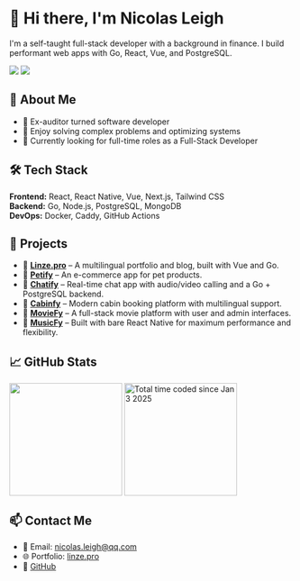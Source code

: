 # 👋 Hi there, I'm Nicolas Leigh

I'm a self-taught full-stack developer with a background in finance. I build performant web apps with Go, React, Vue, and PostgreSQL.

![](https://komarev.com/ghpvc/?username=nicolasleigh)
![](https://hit.yhype.me/github/profile?account_id=113521135)

## 🚀 About Me

- 🔁 Ex-auditor turned software developer
- 🔧 Enjoy solving complex problems and optimizing systems
- 🎯 Currently looking for full-time roles as a Full-Stack Developer

## 🛠 Tech Stack

**Frontend:** React, React Native, Vue, Next.js, Tailwind CSS  
**Backend:** Go, Node.js, PostgreSQL, MongoDB  
**DevOps:** Docker, Caddy, GitHub Actions

## 💼 Projects

- 🔗 [**Linze.pro**](https://github.com/nicolasleigh/linze.pro) – A multilingual portfolio and blog, built with Vue and Go.
- 🔗 [**Petify**](https://github.com/nicolasleigh/petify) – An e-commerce app for pet products.
- 🔗 [**Chatify**](https://github.com/nicolasleigh/chatify) – Real-time chat app with audio/video calling and a Go + PostgreSQL backend.
- 🔗 [**Cabinfy**](https://github.com/nicolasleigh/cabinfy) – Modern cabin booking platform with multilingual support.
- 🔗 [**MovieFy**](https://github.com/nicolasleigh/moviefy) – A full-stack movie platform with user and admin interfaces.
- 🔗 [**MusicFy**](https://github.com/nicolasleigh/musicfy) – Built with bare React Native for maximum performance and flexibility.

## 📈 GitHub Stats

<div>
   <img height="200" align="center" src="https://github-readme-stats.vercel.app/api/top-langs/?username=nicolasleigh&layout=compact&hide=html" />
  <a href="https://wakatime.com/@nicolasleigh">
    <img height="200" align="center" src="https://github-readme-stats.vercel.app/api/wakatime?username=nicolasleigh&layout=compact&langs_count=8&custom_title=Total%20Time%20Since%202025-01-03" alt="Total time coded since Jan 3 2025" />
  </a>
</div>

## 📫 Contact Me

- 📧 Email: nicolas.leigh@qq.com
- 🌐 Portfolio: [linze.pro](https://linze.pro)
- 🔗 [GitHub](https://github.com/nicolasleigh)
